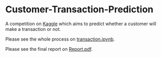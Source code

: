 # Customer-Transaction-Prediction

A competition on [Kaggle](https://www.kaggle.com/c/santander-customer-transaction-prediction/) which aims to predict whether a customer will make a transaction or not.

Please see the whole process on [transaction.ipynb](/transaction.ipynb).

Please see the final report on [Report.pdf](/Report.pdf).
